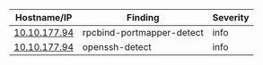 | Hostname/IP | Finding | Severity |
| --- | --- | --- |
| [10.10.177.94](rpcbind-portmapper-detect-10.10.177.94_111.md) | rpcbind-portmapper-detect  | info |
| [10.10.177.94](openssh-detect-10.10.177.94_22.md) | openssh-detect  | info |
